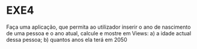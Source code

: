 # EXE4
Faça uma aplicação, que permita ao utilizador inserir o ano de nascimento de uma pessoa e o ano atual, calcule e mostre em Views: a) a idade actual dessa pessoa; b) quantos anos ela terá em 2050
